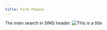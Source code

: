 ```yaml
---
title: Find People
---
```

The main search in SIMS header. 
<img src='/images/find-people.png' title='This is a title' />